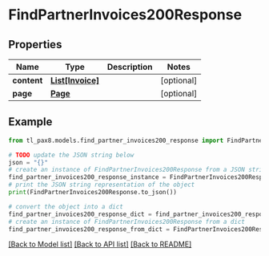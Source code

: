 # FindPartnerInvoices200Response


## Properties

Name | Type | Description | Notes
------------ | ------------- | ------------- | -------------
**content** | [**List[Invoice]**](Invoice.md) |  | [optional] 
**page** | [**Page**](Page.md) |  | [optional] 

## Example

```python
from tl_pax8.models.find_partner_invoices200_response import FindPartnerInvoices200Response

# TODO update the JSON string below
json = "{}"
# create an instance of FindPartnerInvoices200Response from a JSON string
find_partner_invoices200_response_instance = FindPartnerInvoices200Response.from_json(json)
# print the JSON string representation of the object
print(FindPartnerInvoices200Response.to_json())

# convert the object into a dict
find_partner_invoices200_response_dict = find_partner_invoices200_response_instance.to_dict()
# create an instance of FindPartnerInvoices200Response from a dict
find_partner_invoices200_response_from_dict = FindPartnerInvoices200Response.from_dict(find_partner_invoices200_response_dict)
```
[[Back to Model list]](../README.md#documentation-for-models) [[Back to API list]](../README.md#documentation-for-api-endpoints) [[Back to README]](../README.md)


